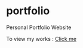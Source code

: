 # portfolio
Personal Portfolio Website

To view my works : <a href="https://rayanreynaldo.github.io">Click me </a>
